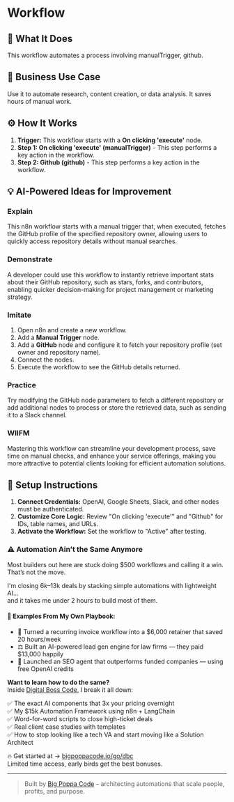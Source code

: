 # Workflow

## 🚀 What It Does
This workflow automates a process involving manualTrigger, github.

## 💼 Business Use Case
Use it to automate research, content creation, or data analysis. It saves hours of manual work.

## ⚙️ How It Works
1.  **Trigger:** This workflow starts with a **On clicking 'execute'** node.
2. **Step 1: On clicking 'execute' (manualTrigger)** - This step performs a key action in the workflow.
3. **Step 2: Github (github)** - This step performs a key action in the workflow.

## 💡 AI-Powered Ideas for Improvement
### Explain
This n8n workflow starts with a manual trigger that, when executed, fetches the GitHub profile of the specified repository owner, allowing users to quickly access repository details without manual searches.

### Demonstrate
A developer could use this workflow to instantly retrieve important stats about their GitHub repository, such as stars, forks, and contributors, enabling quicker decision-making for project management or marketing strategy.

### Imitate
1. Open n8n and create a new workflow.
2. Add a **Manual Trigger** node.
3. Add a **GitHub** node and configure it to fetch your repository profile (set owner and repository name).
4. Connect the nodes.
5. Execute the workflow to see the GitHub details returned.

### Practice
Try modifying the GitHub node parameters to fetch a different repository or add additional nodes to process or store the retrieved data, such as sending it to a Slack channel.

### WIIFM
Mastering this workflow can streamline your development process, save time on manual checks, and enhance your service offerings, making you more attractive to potential clients looking for efficient automation solutions.

## 🔧 Setup Instructions
1. **Connect Credentials:** OpenAI, Google Sheets, Slack, and other nodes must be authenticated.
2. **Customize Core Logic:** Review "On clicking 'execute'" and "Github" for IDs, table names, and URLs.
3. **Activate the Workflow:** Set the workflow to "Active" after testing.

### ⚠️ Automation Ain’t the Same Anymore

Most builders out here are stuck doing $500 workflows and calling it a win.  
That’s not the move.  

I'm closing $6k–$13k deals by stacking simple automations with lightweight AI...  
and it takes me under 2 hours to build most of them.

#### 🧠 Examples From My Own Playbook:
- 🔁 Turned a recurring invoice workflow into a $6,000 retainer that saved 20 hours/week  
- ⚖️ Built an AI-powered lead gen engine for law firms — they paid $13,000 happily  
- 🚀 Launched an SEO agent that outperforms funded companies — using free OpenAI credits  

**Want to learn how to do the same?**  
Inside [Digital Boss Code](https://bigpoppacode.io/go/dbc), I break it all down:

✅ The exact AI components that 3x your pricing overnight  
✅ My $15k Automation Framework using n8n + LangChain  
✅ Word-for-word scripts to close high-ticket deals  
✅ Real client case studies with templates  
✅ How to stop looking like a tech VA and start moving like a Solution Architect  

🔥 Get started at → [bigpoppacode.io/go/dbc](https://bigpoppacode.io/go/dbc)  
Limited time access, early birds get the best bonuses.

---
> Built by [Big Poppa Code](https://bigpoppacode.io) – architecting automations that scale people, profits, and purpose.
